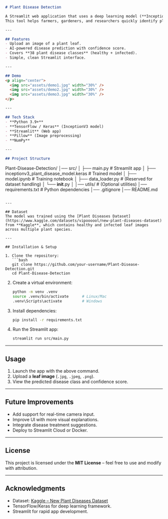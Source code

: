 ```markdown
# Plant Disease Detection

A Streamlit web application that uses a deep learning model (**InceptionV3**) to detect plant diseases from leaf images.  
This tool helps farmers, gardeners, and researchers quickly identify plant diseases, enabling **early detection**, **accurate diagnosis**, and **reduced crop losses**.

---

## Features
- Upload an image of a plant leaf.  
- AI-powered disease prediction with confidence score.  
- Covers **38 plant disease classes** (healthy + infected).  
- Simple, clean Streamlit interface.

---

## Demo
<p align="center">
  <img src="assets/demo1.jpg" width="30%" />
  <img src="assets/demo2.jpg" width="30%" />
  <img src="assets/demo3.jpg" width="30%" />
</p>

---

## Tech Stack
- **Python 3.9+**  
- **TensorFlow / Keras** (InceptionV3 model)  
- **Streamlit** (Web app)  
- **Pillow** (Image preprocessing)  
- **NumPy**

---

## Project Structure
```

Plant-Disease-Detection/
│── src/
│   ├── main.py                        # Streamlit app
│   ├── inceptionv3\_plant\_disease\_model.keras  # Trained model
│   ├── model.ipynb                    # Training notebook
│   ├── data\_loader.py                 # (Reserved for dataset handling)
│   └── **init**.py
│
│── utils/                             # (Optional utilities)
│── requirements.txt                   # Python dependencies
│── .gitignore
│── README.md

````

---

## Dataset
The model was trained using the [Plant Diseases Dataset](https://www.kaggle.com/datasets/vipoooool/new-plant-diseases-dataset) from **Kaggle**, which contains healthy and infected leaf images across multiple plant species.

---

## Installation & Setup

1. Clone the repository:
   ```bash
   git clone https://github.com/your-username/Plant-Disease-Detection.git
   cd Plant-Disease-Detection
````

2. Create a virtual environment:

   ```bash
   python -m venv .venv
   source .venv/bin/activate      # Linux/Mac
   .venv\Scripts\activate         # Windows
   ```

3. Install dependencies:

   ```bash
   pip install -r requirements.txt
   ```

4. Run the Streamlit app:

   ```bash
   streamlit run src/main.py
   ```

---

## Usage

1. Launch the app with the above command.
2. Upload a **leaf image** (`.jpg`, `.jpeg`, `.png`).
3. View the predicted disease class and confidence score.

---

## Future Improvements

* Add support for real-time camera input.
* Improve UI with more visual explanations.
* Integrate disease treatment suggestions.
* Deploy to Streamlit Cloud or Docker.

---

## License

This project is licensed under the **MIT License** – feel free to use and modify with attribution.

---

## Acknowledgments

* Dataset: [Kaggle – New Plant Diseases Dataset](https://www.kaggle.com/datasets/vipoooool/new-plant-diseases-dataset)
* TensorFlow/Keras for deep learning framework.
* Streamlit for rapid app development.

